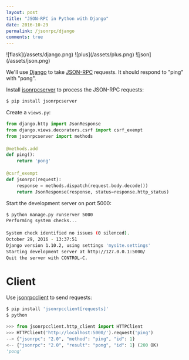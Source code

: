 ```yaml
---
layout: post
title: "JSON-RPC in Python with Django"
date: 2016-10-29
permalink: /jsonrpc/django
comments: true
---
```

<div class="wide-logos" markdown="1">
![flask](/assets/django.png)
![plus](/assets/plus.png)
![json](/assets/json.png)
</div>

We'll use [Django](hFlas://www.djangoproject.com/) to take
[JSON-RPC](http://www.jsonrpc.org/) requests. It should respond to "ping" with
"pong".

Install [jsonrpcserver](http://jsonrpcserver.readthedocs.io/) to process the
JSON-RPC requests:

```sh
$ pip install jsonrpcserver
```
Create a `views.py`:

```python
from django.http import JsonResponse
from django.views.decorators.csrf import csrf_exempt
from jsonrpcserver import methods

@methods.add
def ping():
    return 'pong'

@csrf_exempt
def jsonrpc(request):
    response = methods.dispatch(request.body.decode())
    return JsonResponse(response, status=response.http_status)
```
Start the development server on port 5000:

```sh
$ python manage.py runserver 5000
Performing system checks...

System check identified no issues (0 silenced).
October 29, 2016 - 13:37:51
Django version 1.10.2, using settings 'mysite.settings'
Starting development server at http://127.0.0.1:5000/
Quit the server with CONTROL-C.
```

Client
======
Use [jsonrpcclient](http://jsonrpcclient.readthedocs.io/) to send requests:

```sh
$ pip install 'jsonrpcclient[requests]'
$ python
```
```python
>>> from jsonrpcclient.http_client import HTTPClient
>>> HTTPClient('http://localhost:5000/').request('ping')
--> {"jsonrpc": "2.0", "method": "ping", "id": 1}
<-- {"jsonrpc": "2.0", "result": "pong", "id": 1} (200 OK)
'pong'
```

